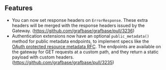 ## Features

- You can now set response headers on `ErrorResponse`. These extra headers will be merged with the response headers issued by the Gateway. (https://github.com/grafbase/grafbase/pull/3236)
- Authentication extensions now have an optional `public_metadata()` method for public metadata endpoints, to implement specs like the [OAuth protected resource metadata RFC](https://datatracker.ietf.org/doc/html/rfc9728). The endpoints are available on the gateway for GET requests at a custom path, and they return a static payload with custom headers. (https://github.com/grafbase/grafbase/pull/3235)
